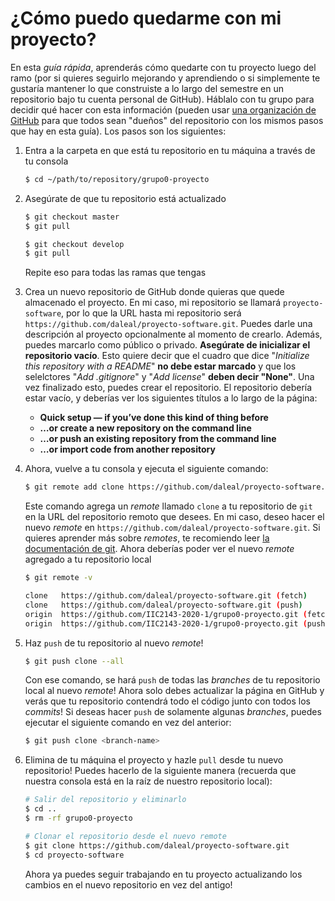 # ¿Cómo puedo quedarme con mi proyecto?

En esta _guía rápida_, aprenderás cómo quedarte con tu proyecto luego del ramo (por si quieres seguirlo mejorando y aprendiendo o si simplemente te gustaría mantener lo que construiste a lo largo del semestre en un repositorio bajo tu cuenta personal de GitHub). Háblalo con tu grupo para decidir qué hacer con esta información (pueden usar [una organización de GitHub](https://docs.github.com/en/github/setting-up-and-managing-organizations-and-teams/about-organizations) para que todos sean "dueños" del repositorio con los mismos pasos que hay en esta guía). Los pasos son los siguientes:

1. Entra a la carpeta en que está tu repositorio en tu máquina a través de tu consola

    ```sh
    $ cd ~/path/to/repository/grupo0-proyecto
    ```

2. Asegúrate de que tu repositorio está actualizado

    ```sh
    $ git checkout master
    $ git pull

    $ git checkout develop
    $ git pull
    ```

    Repite eso para todas las ramas que tengas

3. Crea un nuevo repositorio de GitHub donde quieras que quede almacenado el proyecto. En mi caso, mi repositorio se llamará `proyecto-software`, por lo que la URL hasta mi repositorio será `https://github.com/daleal/proyecto-software.git`. Puedes darle una descripción al proyecto opcionalmente al momento de crearlo. Además, puedes marcarlo como público o privado. **Asegúrate de inicializar el repositorio vacío**. Esto quiere decir que el cuadro que dice "_Initialize this repository with a README_" **no debe estar marcado** y que los selelctores "_Add .gitignore_" y "_Add license_" **deben decir "None"**. Una vez finalizado esto, puedes crear el repositorio. El repositorio debería estar vacío, y deberías ver los siguientes títulos a lo largo de la página:

    - **Quick setup — if you’ve done this kind of thing before**
    - **…or create a new repository on the command line**
    - **…or push an existing repository from the command line**
    - **…or import code from another repository**

4. Ahora, vuelve a tu consola y ejecuta el siguiente comando:

    ```sh
    $ git remote add clone https://github.com/daleal/proyecto-software.git
    ```

    Este comando agrega un _remote_ llamado `clone` a tu repositorio de `git` en la URL del repositorio remoto que desees. En mi caso, deseo hacer el nuevo _remote_ en `https://github.com/daleal/proyecto-software.git`. Si quieres aprender más sobre _remotes_, te recomiendo leer [la documentación de git](https://git-scm.com/book/en/v2/Git-Basics-Working-with-Remotes). Ahora deberías poder ver el nuevo _remote_ agregado a tu repositorio local

    ```sh
    $ git remote -v

    clone	https://github.com/daleal/proyecto-software.git (fetch)
    clone	https://github.com/daleal/proyecto-software.git (push)
    origin	https://github.com/IIC2143-2020-1/grupo0-proyecto.git (fetch)
    origin	https://github.com/IIC2143-2020-1/grupo0-proyecto.git (push)
    ```

5. Haz `push` de tu repositorio al nuevo _remote_!

    ```sh
    $ git push clone --all
    ```

    Con ese comando, se hará `push` de todas las _branches_ de tu repositorio local al nuevo _remote_! Ahora solo debes actualizar la página en GitHub y verás que tu repositorio contendrá todo el código junto con todos los _commits_! Si deseas hacer `push` de solamente algunas _branches_, puedes ejecutar el siguiente comando en vez del anterior:

    ```sh
    $ git push clone <branch-name>
    ```

6. Elimina de tu máquina el proyecto y hazle `pull` desde tu nuevo repositorio! Puedes hacerlo de la siguiente manera (recuerda que nuestra consola está en la raíz de nuestro repositorio local):

    ```sh
    # Salir del repositorio y eliminarlo
    $ cd ..
    $ rm -rf grupo0-proyecto

    # Clonar el repositorio desde el nuevo remote
    $ git clone https://github.com/daleal/proyecto-software.git
    $ cd proyecto-software
    ```

    Ahora ya puedes seguir trabajando en tu proyecto actualizando los cambios en el nuevo repositorio en vez del antigo!
